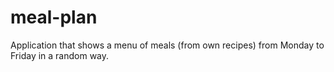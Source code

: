 # meal-plan
Application that shows a menu of meals (from own recipes) from Monday to Friday in a random way.
